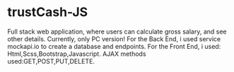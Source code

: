 # trustCash-JS
Full stack web application, where users can calculate gross salary, and see other details.
Currently, only PC version!
For the Back End, i used service mockapi.io to create a database and endpoints.
For the Front End, i used: Html,Scss,Bootstrap,Javascript.
AJAX methods used:GET,POST,PUT,DELETE.
